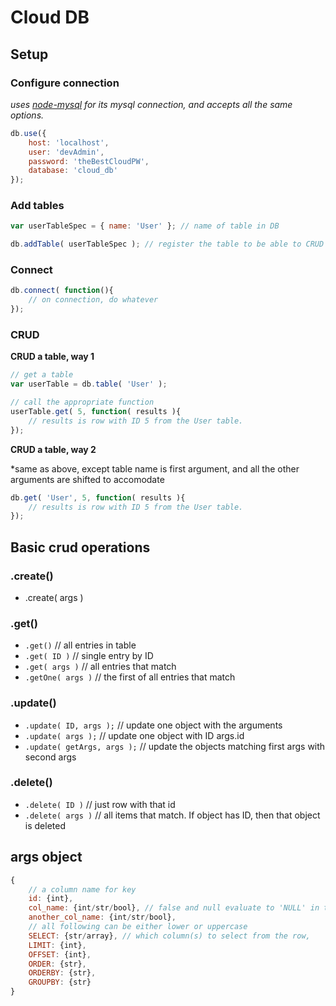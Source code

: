 Cloud DB
=======

Setup
-------
### Configure connection
*uses [node-mysql](https://github.com/felixge/node-mysql) for its mysql connection, and accepts all the same options.*

```js 
db.use({
	host: 'localhost', 
	user: 'devAdmin',
	password: 'theBestCloudPW',
	database: 'cloud_db'
});
```

### Add tables
```js 
var userTableSpec = { name: 'User' }; // name of table in DB

db.addTable( userTableSpec ); // register the table to be able to CRUD it
```
### Connect
```js
db.connect( function(){
	// on connection, do whatever
});
```

### CRUD
**CRUD a table, way 1**

```js
// get a table
var userTable = db.table( 'User' );

// call the appropriate function
userTable.get( 5, function( results ){
	// results is row with ID 5 from the User table.
});
```

**CRUD a table, way 2**

*same as above, except table name is first argument, and all the other arguments are shifted to accomodate

```js
db.get( 'User', 5, function( results ){
	// results is row with ID 5 from the User table.
});
```

Basic crud operations
----------

### .create()

- .create( args )

### .get()

- `.get()` // all entries in table
- `.get( ID )` // single entry by ID
- `.get( args )` // all entries that match
- `.getOne( args )` // the first of all entries that match

### .update()

- `.update( ID, args );` // update one object with the arguments
- `.update( args );` // update one object with ID args.id
- `.update( getArgs, args );` // update the objects matching first args with second args

### .delete()

- `.delete( ID )` // just row with that id
- `.delete( args )` // all items that match. If object has ID, then that object is deleted

args object
-------
```js
{
	// a column name for key
	id: {int},
	col_name: {int/str/bool}, // false and null evaluate to 'NULL' in the database,
	another_col_name: {int/str/bool},
	// all following can be either lower or uppercase
	SELECT: {str/array}, // which column(s) to select from the row,
	LIMIT: {int}, 
	OFFSET: {int},
	ORDER: {str},
	ORDERBY: {str},
	GROUPBY: {str}
}
```